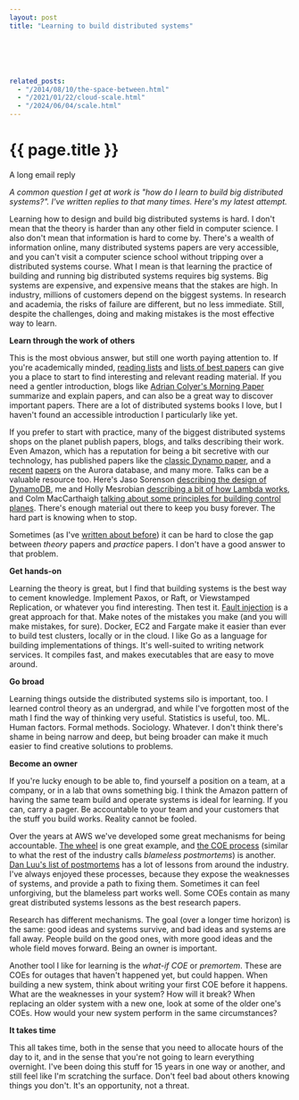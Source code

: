```yaml
---
layout: post
title: "Learning to build distributed systems"






related_posts:
  - "/2014/08/10/the-space-between.html"
  - "/2021/01/22/cloud-scale.html"
  - "/2024/06/04/scale.html"
---
```

{{ page.title }}
================

<p class="meta">A long email reply</p>

*A common question I get at work is "how do I learn to build big distributed systems?". I've written replies to that many times. Here's my latest attempt.*

Learning how to design and build big distributed systems is hard. I don't mean that the theory is harder than any other field in computer science. I also don't mean that information is hard to come by. There's a wealth of information online, many distributed systems papers are very accessible, and you can't visit a computer science school without tripping over a distributed systems course. What I mean is that learning the practice of building and running big distributed systems requires big systems. Big systems are expensive, and expensive means that the stakes are high. In industry, millions of customers depend on the biggest systems. In research and academia, the risks of failure are different, but no less immediate. Still, despite the challenges, doing and making mistakes is the most effective way to learn.

**Learn through the work of others**

This is the most obvious answer, but still one worth paying attention to. If you're academically minded, [reading lists](https://www.the-paper-trail.org/post/2014-08-09-distributed-systems-theory-for-the-distributed-systems-engineer/) and [lists of best papers](https://jeffhuang.com/best_paper_awards.html) can give you a place to start to find interesting and relevant reading material. If you need a gentler introduction, blogs like [Adrian Colyer's Morning Paper](https://blog.acolyer.org/) summarize and explain papers, and can also be a great way to discover important papers. There are a lot of distributed systems books I love, but I haven't found an accessible introduction I particularly like yet.

If you prefer to start with practice, many of the biggest distributed systems shops on the planet publish papers, blogs, and talks describing their work. Even Amazon, which has a reputation for being a bit secretive with our technology, has published papers like the [classic Dynamo paper](https://www.allthingsdistributed.com/files/amazon-dynamo-sosp2007.pdf), and a [recent](https://www.allthingsdistributed.com/files/p1041-verbitski.pdf) [papers](https://dl.acm.org/citation.cfm?id=3183713.3196937) on the Aurora database, and many more. Talks can be a valuable resource too. Here's Jaso Sorenson [describing the design of DynamoDB](https://www.youtube.com/watch?v=yvBR71D0nAQ), me and Holly Mesrobian [describing a bit of how Lambda works](https://www.youtube.com/watch?v=QdzV04T_kec), and Colm MacCarthaigh [talking about some principles for building control planes](https://www.youtube.com/watch?v=O8xLxNje30M). There's enough material out there to keep you busy forever. The hard part is knowing when to stop.

Sometimes (as I've [written about before](http://brooker.co.za/blog/2014/08/10/the-space-between.html)) it can be hard to close the gap between *theory* papers and *practice* papers. I don't have a good answer to that problem.

**Get hands-on**

Learning the theory is great, but I find that building systems is the best way to cement knowledge. Implement Paxos, or Raft, or Viewstamped Replication, or whatever you find interesting. Then test it. [Fault injection](https://github.com/jepsen-io/jepsen) is a great approach for that. Make notes of the mistakes you make (and you will make mistakes, for sure). Docker,  EC2 and Fargate make it easier than ever to build test clusters, locally or in the cloud. I like Go as a language for building implementations of things. It's well-suited to writing network services. It compiles fast, and makes executables that are easy to move around.

**Go broad**

Learning things outside the distributed systems silo is important, too. I learned control theory as an undergrad, and while I've forgotten most of the math I find the way of thinking very useful. Statistics is useful, too. ML. Human factors. Formal methods. Sociology. Whatever. I don't think there's shame in being narrow and deep, but being broader can make it much easier to find creative solutions to problems.

**Become an owner**

If you're lucky enough to be able to, find yourself a position on a team, at a company, or in a lab that owns something big. I think the Amazon pattern of having the same team build and operate systems is ideal for learning. If you can, carry a pager. Be accountable to your team and your customers that the stuff you build works. Reality cannot be fooled.

Over the years at AWS we've developed some great mechanisms for being accountable. [The wheel](https://aws.amazon.com/blogs/opensource/the-wheel/) is one great example, and [the COE process](https://wa.aws.amazon.com/wat.concept.coe.en.html) (similar to what the rest of the industry calls *blameless postmortems*) is another. [Dan Luu's list of postmortems](https://github.com/danluu/post-mortems) has a lot of lessons from around the industry. I've always enjoyed these processes, because they expose the weaknesses of systems, and provide a path to fixing them. Sometimes it can feel unforgiving, but the blameless part works well. Some COEs contain as many great distributed systems lessons as the best research papers. 

Research has different mechanisms. The goal (over a longer time horizon) is the same: good ideas and systems survive, and bad ideas and systems are fall away. People build on the good ones, with more good ideas and the whole field moves forward. Being an owner is important.

Another tool I like for learning is the *what-if COE* or *premortem*. These are COEs for outages that haven't happened yet, but could happen. When building a new system, think about writing your first COE before it happens. What are the weaknesses in your system? How will it break? When replacing an older system with a new one, look at some of the older one's COEs. How would your new system perform in the same circumstances?

**It takes time**

This all takes time, both in the sense that you need to allocate hours of the day to it, and in the sense that you're not going to learn everything overnight. I've been doing this stuff for 15 years in one way or another, and still feel like I'm scratching the surface. Don't feel bad about others knowing things you don't. It's an opportunity, not a threat.